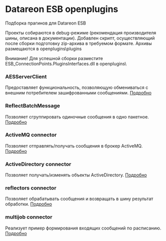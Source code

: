 # Datareon ESB openplugins
Подборка прагинов для Datareon ESB

Проекты собираются в debug-режиме (рекомендация производителя шины, описана в документации). Добавлен скрипт, осуществляющий после сборки подготовку zip-архива в требуемом формате.
Архивы размещаются в openplugins\plugins

Внимание! Для успешной сборки разместите ESB_ConnectionPoints.PluginsInterfaces.dll в openplugins\

### AESServerClient
Предоставляет функциональность, позволяющую обмениваться с внешним потребителем зашифрованными сообщениями.
[Подробно](/doc/aesserverclient.md)

### ReflectBatchMessage
Позволяет сгруппировать одиночные сообщения в одно пакетное.
[Подробно](/doc/reflectbatchmessage.md)

### ActiveMQ connector
Позволяет отправлять/получать сообщения в брокер ActiveMQ.
[Подробно](/doc/ActiveMQ.md)

### ActiveDirectory connector
Позволяет получать/изменять объекты ActiveDirectory.
[Подробно](/doc/ActiveDirectory.md)

### reflectors connector
Позволяет обрабатывать сообщения и возвращать в шину результат обработки.
[Подробно](/doc/reflectors.md)

### multijob connector
Реализует пример формирования входящих сообщений по расписанию.
[Подробно](/doc/multijob.md)
